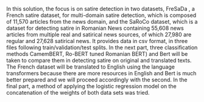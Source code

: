 In this solution, the focus is on satire detection in two datasets, FreSaDa , a French satire dataset, for multi-domain satire detection, which is composed of 11,570 articles from the news domain, and the SaRoCo dataset, which is a dataset for detecting satire in Romanian News containing 55,608 news articles from multiple real and satirical news sources, of which 27,980 are regular and 27,628 satirical news. It provides data in csv format, in three files following train/validation/test splits.
In the next part, three classification methods CamemBERT, Ro-BERT tuned Romanian BERT) and Bert will be taken to compare them in detecting satire on original and translated texts. The French dataset will be translated to English using the language transformers because
there are more resources in English and Bert is much better prepared and we will proceed accordingly with the second. In the final part, a method of applying the logistic regression model on the concatenation of the weights of both data sets was tried.
